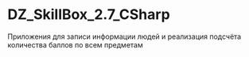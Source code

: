 # DZ_SkillBox_2.7_CSharp
 Приложения для записи информации людей и реализация подсчёта количества баллов по всем предметам
